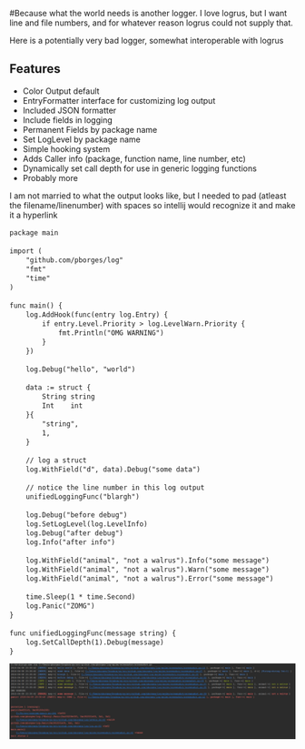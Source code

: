 #Because what the world needs is another logger.
I love logrus, but I want line and file numbers, and for whatever reason logrus could not supply that.

Here is a potentially very bad logger, somewhat interoperable with logrus

## Features

*   Color Output default
*   EntryFormatter interface for customizing log output
*   Included JSON formatter
*   Include fields in logging
*   Permanent Fields by package name
*   Set LogLevel by package name
*   Simple hooking system
*   Adds Caller info (package, function name, line number, etc)
*   Dynamically set call depth for use in generic logging functions
*   Probably more

I am not married to what the output looks like, but I needed to pad (atleast the filename/linenumber) with spaces so intellij would recognize it and make it a hyperlink

```
package main

import (
	"github.com/pborges/log"
	"fmt"
	"time"
)

func main() {
	log.AddHook(func(entry log.Entry) {
		if entry.Level.Priority > log.LevelWarn.Priority {
			fmt.Println("OMG WARNING")
		}
	})

	log.Debug("hello", "world")

	data := struct {
		String string
		Int    int
	}{
		"string",
		1,
	}

	// log a struct
	log.WithField("d", data).Debug("some data")

	// notice the line number in this log output
	unifiedLoggingFunc("blargh")

	log.Debug("before debug")
	log.SetLogLevel(log.LevelInfo)
	log.Debug("after debug")
	log.Info("after info")

	log.WithField("animal", "not a walrus").Info("some message")
	log.WithField("animal", "not a walrus").Warn("some message")
	log.WithField("animal", "not a walrus").Error("some message")

	time.Sleep(1 * time.Second)
	log.Panic("ZOMG")
}

func unifiedLoggingFunc(message string) {
	log.SetCallDepth(1).Debug(message)
}
```

![Alt text](screenshot/output.png?raw=true)
